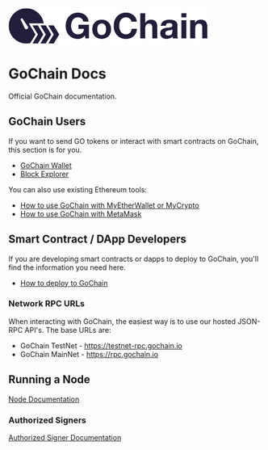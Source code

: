![GoChain Logo](color_logo_transparent.png)

# GoChain Docs

Official GoChain documentation.

## GoChain Users

If you want to send GO tokens or interact with smart contracts on GoChain, this section is for you.

* [GoChain Wallet](https://wallet.gochain.io)
* [Block Explorer](https://explorer.gochain.io)

You can also use existing Ethereum tools:

* [How to use GoChain with MyEtherWallet or MyCrypto](https://medium.com/gochain/how-to-use-myetherwallet-with-gochain-e1c331d0dca2)
* [How to use GoChain with MetaMask](https://medium.com/gochain/how-to-use-gochain-with-metamask-23a258ae39c5)

## Smart Contract / DApp Developers

If you are developing smart contracts or dapps to deploy to GoChain, you'll find the information you need here.

* [How to deploy to GoChain](https://medium.com/gochain/how-to-deploy-a-smart-contract-to-gochain-40de78d4d85a)

### Network RPC URLs

When interacting with GoChain, the easiest way is to use our hosted JSON-RPC API's. The base URLs
are:

* GoChain TestNet - https://testnet-rpc.gochain.io
* GoChain MainNet - https://rpc.gochain.io

## Running a Node

[Node Documentation](nodes)

### Authorized Signers

[Authorized Signer Documentation](signers)
